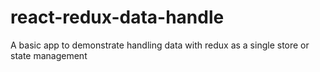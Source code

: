 # react-redux-data-handle
A basic app to demonstrate handling data with redux as a single store or state management

